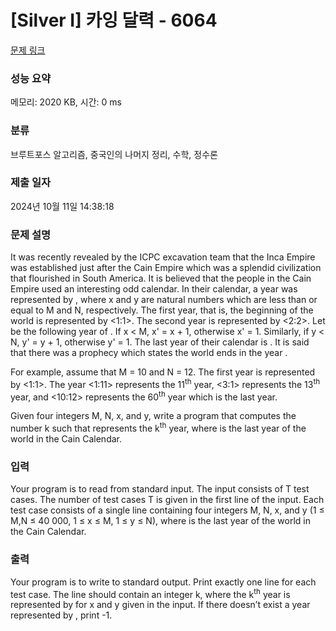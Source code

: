 # [Silver I] 카잉 달력 - 6064 

[문제 링크](https://www.acmicpc.net/problem/6064) 

### 성능 요약

메모리: 2020 KB, 시간: 0 ms

### 분류

브루트포스 알고리즘, 중국인의 나머지 정리, 수학, 정수론

### 제출 일자

2024년 10월 11일 14:38:18

### 문제 설명

<p>It was recently revealed by the ICPC excavation team that the Inca Empire was established just after the Cain Empire which was a splendid civilization that flourished in South America. It is believed that the people in the Cain Empire used an interesting odd calendar. In their calendar, a year was represented by <x:y>, where x and y are natural numbers which are less than or equal to M and N, respectively. The first year, that is, the beginning of the world is represented by <1:1>. The second year is represented by <2:2>. Let <x':y'>be the following year of <x:y>. If x < M, x' = x + 1, otherwise x' = 1. Similarly, if y < N, y' = y + 1, otherwise y' = 1. The last year of their calendar is <M:N>. It is said that there was a prophecy which states the world ends in the year <M:N>. </p>

<p>For example, assume that M = 10 and N = 12. The first year is represented by <1:1>. The year <1:11> represents the 11<sup>th</sup> year, <3:1> represents the 13<sup>th</sup> year, and <10:12> represents the 60<sup>th</sup> year which is the last year. </p>

<p>Given four integers M, N, x, and y, write a program that computes the number k such that <x:y> represents the k<sup>th</sup> year, where <x:y> is the last year of the world in the Cain Calendar.</p>

### 입력 

 <p>Your program is to read from standard input. The input consists of T test cases. The number of test cases T is given in the first line of the input. Each test case consists of a single line containing four integers M, N, x, and y (1 ≤ M,N ≤ 40 000, 1 ≤ x ≤ M, 1 ≤ y ≤ N), where <M:N> is the last year of the world in the Cain Calendar.</p>

### 출력 

 <p>Your program is to write to standard output. Print exactly one line for each test case. The line should contain an integer k, where the k<sup>th</sup> year is represented by <x:y> for x and y given in the input. If there doesn’t exist a year represented by <x:y>, print -1. </p>


